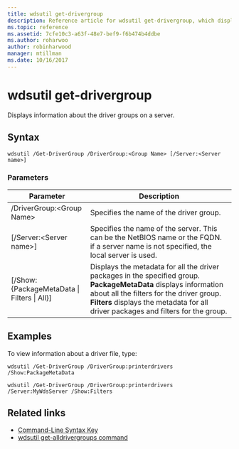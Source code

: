 ```yaml
---
title: wdsutil get-drivergroup
description: Reference article for wdsutil get-drivergroup, which displays information about the driver groups on a server.
ms.topic: reference
ms.assetid: 7cfe10c3-a63f-48e7-bef9-f6b474b4ddbe
ms.author: roharwoo
author: robinharwood
manager: mtillman
ms.date: 10/16/2017
---
```


# wdsutil get-drivergroup



Displays information about the driver groups on a server.

## Syntax

```
wdsutil /Get-DriverGroup /DriverGroup:<Group Name> [/Server:<Server name>]
```

### Parameters

|Parameter|Description|
|-------|--------|
|/DriverGroup:\<Group Name\>|Specifies the name of the driver group.|
|[/Server:\<Server name\>]|Specifies the name of the server. This can be the NetBIOS name or the FQDN.  if a server name is not specified, the local server is used.|
|[/Show: {PackageMetaData \| Filters \| All}]|Displays the metadata for all the driver packages in the specified group. **PackageMetaData** displays information about all the filters for the driver group. **Filters** displays the metadata for all driver packages and filters for the group.|

## Examples

To view information about a driver file, type:

```
wdsutil /Get-DriverGroup /DriverGroup:printerdrivers /Show:PackageMetaData
```

```
wdsutil /Get-DriverGroup /DriverGroup:printerdrivers /Server:MyWdsServer /Show:Filters
```

## Related links

- [Command-Line Syntax Key](command-line-syntax-key.md)
- [wdsutil get-alldrivergroups command](wdsutil-get-alldrivergroups.md)

